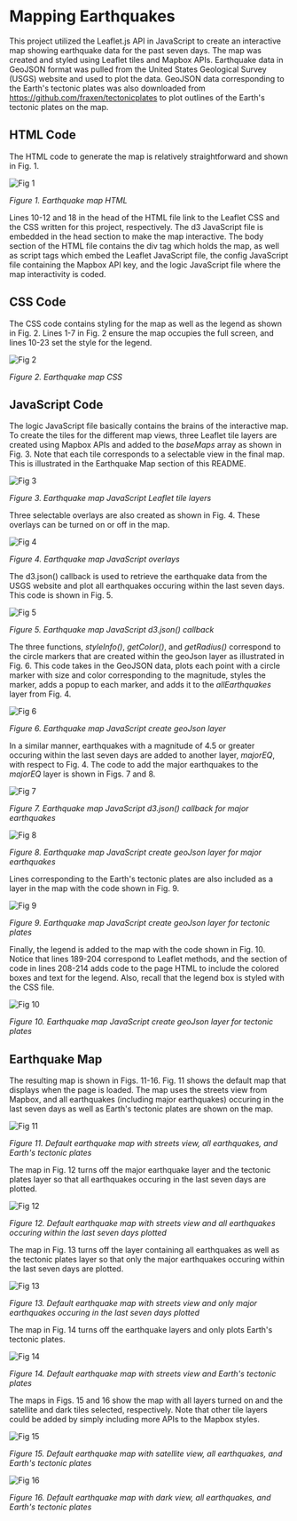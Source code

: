 # Mapping Earthquakes

This project utilized the Leaflet.js API in JavaScript to create an interactive map showing earthquake data for the past seven days. The map was created and styled using Leaflet tiles and Mapbox APIs. Earthquake data in GeoJSON format was pulled from the United States Geological Survey (USGS) website and used to plot the data. GeoJSON data corresponding to the Earth's tectonic plates was also downloaded from https://github.com/fraxen/tectonicplates to plot outlines of the Earth's tectonic plates on the map.

## HTML Code
The HTML code to generate the map is relatively straightforward and shown in Fig. 1.

![Fig 1](./Resources/Earthquake_HTML.png)

*Figure 1. Earthquake map HTML*

Lines 10-12 and 18 in the head of the HTML file link to the Leaflet CSS and the CSS written for this project, respectively. The d3 JavaScript file is embedded in the head section to make the map interactive. The body section of the HTML file contains the div tag which holds the map, as well as script tags which embed the Leaflet JavaScript file, the config JavaScript file containing the Mapbox API key, and the logic JavaScript file where the map interactivity is coded.

## CSS Code
The CSS code contains styling for the map as well as the legend as shown in Fig. 2. Lines 1-7 in Fig. 2 ensure the map occupies the full screen, and lines 10-23 set the style for the legend.

![Fig 2](./Resources/Earthquake_CSS.png)

*Figure 2. Earthquake map CSS*

## JavaScript Code
The logic JavaScript file basically contains the brains of the interactive map. To create the tiles for the different map views, three Leaflet tile layers are created using Mapbox APIs and added to the *baseMaps* array as shown in Fig. 3. Note that each tile corresponds to a selectable view in the final map. This is illustrated in the Earthquake Map section of this README.

![Fig 3](./Resources/Earthquake_js_tiles.png)

*Figure 3. Earthquake map JavaScript Leaflet tile layers*

Three selectable overlays are also created as shown in Fig. 4. These overlays can be turned on or off in the map.

![Fig 4](./Resources/Earthquake_js_overlays.png)

*Figure 4. Earthquake map JavaScript overlays*

The d3.json() callback is used to retrieve the earthquake data from the USGS website and plot all earthquakes occuring within the last seven days. This code is shown in Fig. 5.

![Fig 5](./Resources/Earthquake_js_d3json_all_quakes.png)

*Figure 5. Earthquake map JavaScript d3.json() callback*

The three functions, *styleInfo()*, *getColor()*, and *getRadius()* correspond to the circle markers that are created within the geoJson layer as illustrated in Fig. 6. This code takes in the GeoJSON data, plots each point with a circle marker with size and color corresponding to the magnitude, styles the marker, adds a popup to each marker, and adds it to the *allEarthquakes* layer from Fig. 4.

![Fig 6](./Resources/Earthquake_js_d3json_all_quakes_1.png)

*Figure 6. Earthquake map JavaScript create geoJson layer*

In a similar manner, earthquakes with a magnitude of 4.5 or greater occuring within the last seven days are added to another layer, *majorEQ*, with respect to Fig. 4. The code to add the major earthquakes to the *majorEQ* layer is shown in Figs. 7 and 8.

![Fig 7](./Resources/Earthquake_js_d3json_major_quakes.png)

*Figure 7. Earthquake map JavaScript d3.json() callback for major earthquakes*

![Fig 8](./Resources/Earthquake_js_d3json_major_quakes_1.png)

*Figure 8. Earthquake map JavaScript create geoJson layer for major earthquakes*

Lines corresponding to the Earth's tectonic plates are also included as a layer in the map with the code shown in Fig. 9.

![Fig 9](./Resources/Earthquake_js_plates.png)

*Figure 9. Earthquake map JavaScript create geoJson layer for tectonic plates*

Finally, the legend is added to the map with the code shown in Fig. 10. Notice that lines 189-204 correspond to Leaflet methods, and the section of code in lines 208-214 adds code to the page HTML to include the colored boxes and text for the legend. Also, recall that the legend box is styled with the CSS file.

![Fig 10](./Resources/Earthquake_js_legend.png)

*Figure 10. Earthquake map JavaScript create geoJson layer for tectonic plates*

## Earthquake Map
The resulting map is shown in Figs. 11-16. Fig. 11 shows the default map that displays when the page is loaded. The map uses the streets view from Mapbox, and all earthquakes (including major earthquakes) occuring in the last seven days as well as Earth's tectonic plates are shown on the map.

![Fig 11](./Resources/map_default.png)

*Figure 11. Default earthquake map with streets view, all earthquakes, and Earth's tectonic plates*

The map in Fig. 12 turns off the major earthquake layer and the tectonic plates layer so that all earthquakes occuring in the last seven days are plotted.

![Fig 12](./Resources/map_all_earthquakes.png)

*Figure 12. Default earthquake map with streets view and all earthquakes occuring within the last seven days plotted*

The map in Fig. 13 turns off the layer containing all earthquakes as well as the tectonic plates layer so that only the major earthquakes occuring within the last seven days are plotted.

![Fig 13](./Resources/map_major_earthquakes.png)

*Figure 13. Default earthquake map with streets view and only major earthquakes occuring in the last seven days plotted*

The map in Fig. 14 turns off the earthquake layers and only plots Earth's tectonic plates.

![Fig 14](./Resources/map_tectonic_plates.png)

*Figure 14. Default earthquake map with streets view and Earth's tectonic plates*

The maps in Figs. 15 and 16 show the map with all layers turned on and the satellite and dark tiles selected, respectively. Note that other tile layers could be added by simply including more APIs to the Mapbox styles.

![Fig 15](./Resources/map_default_satellite.png)

*Figure 15. Default earthquake map with satellite view, all earthquakes, and Earth's tectonic plates*

![Fig 16](./Resources/map_default_dark.png)

*Figure 16. Default earthquake map with dark view, all earthquakes, and Earth's tectonic plates*
